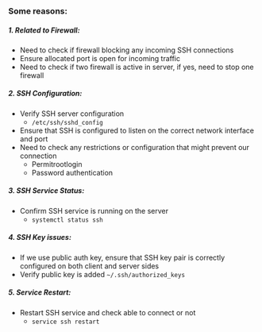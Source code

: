 
### Some reasons:

##### 1. Related to Firewall:
* Need to check if firewall blocking any incoming SSH connections
* Ensure allocated port is open for incoming traffic
* Need to check if two firewall is active in server, if yes, need to stop one firewall

##### 2. SSH Configuration:
* Verify SSH server configuration
	* `/etc/ssh/sshd_config`
* Ensure that SSH is configured to listen on the correct network interface and port
* Need to check any restrictions or configuration that might prevent our connection
	* Permitrootlogin
	* Password authentication

##### 3. SSH Service Status:
* Confirm SSH service is running on the server
	* `systemctl status ssh`

##### 4. SSH Key issues:
* If we use public auth key, ensure that SSH key pair is correctly configured on both client and server sides
* Verify public key is added `~/.ssh/authorized_keys`

##### 5. Service Restart:
* Restart SSH service and check able to connect or not
	* `service ssh restart`

